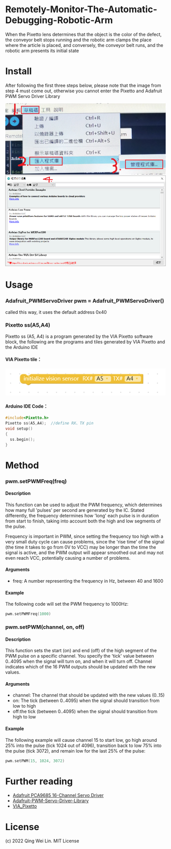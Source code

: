 # Remotely-Monitor-The-Automatic-Debugging-Robotic-Arm

When the Pixetto lens determines that the object is the color of the defect, the conveyor belt stops running and the robotic arm clamps the place where the article is placed, and conversely, the conveyor belt runs, and the robotic arm presents its initial state

# Install

After following the first three steps below, please note that the image from step 4 must come out, otherwise you cannot enter the Pixetto and Adafruit PWM Servo Driver Library

![jpg](sample_1.jpg)
![png](sample_2.png)

# Usage

### Adafruit_PWMServoDriver pwm = Adafruit_PWMServoDriver()
called this way, it uses the default address 0x40

### Pixetto ss(A5,A4)
Pixetto ss (A5, A4) is a program generated by the VIA Pixetto software block, the following are the programs and tiles generated by VIA Pixetto and the Arduino IDE

#### VIA Pixetto tile：
![png](sample_3.png)

#### Arduino IDE Code：
```C++
#include<Pixetto.h> 
Pixetto ss(A5,A4);  //define RX、TX pin
void setup()
{
  ss.begin(); 
}
```

# Method

### pwm.setPWMFreq(freq)
#### Description
This function can be used to adjust the PWM frequency, which determines how many full 'pulses' per second are generated by the IC. Stated differently, the frequency determines how 'long' each pulse is in duration from start to finish, taking into account both the high and low segments of the pulse.

Frequency is important in PWM, since setting the frequency too high with a very small duty cycle can cause problems, since the 'rise time' of the signal (the time it takes to go from 0V to VCC) may be longer than the time the signal is active, and the PWM output will appear smoothed out and may not even reach VCC, potentially causing a number of problems.

#### Arguments
  * freq: A number representing the frequency in Hz, between 40 and 1600
#### Example
The following code will set the PWM frequency to 1000Hz:
```C++
pwm.setPWMFreq(1000)
```
### pwm.setPWM(channel, on, off)
#### Description
This function sets the start (on) and end (off) of the high segment of the PWM pulse on a specific channel.  You specify the 'tick' value between 0..4095 when the signal will turn on, and when it will turn off.  Channel indicates which of the 16 PWM outputs should be updated with the new values.

#### Arguments
  * channel: The channel that should be updated with the new values (0..15)
  * on: The tick (between 0..4095) when the signal should transition from low to high
  * off:the tick (between 0..4095) when the signal should transition from high to low
#### Example
The following example will cause channel 15 to start low, go high around 25% into the pulse (tick 1024 out of 4096), transition back to low 75% into the pulse (tick 3072), and remain low for the last 25% of the pulse:
```C++
pwm.setPWM(15, 1024, 3072)
```
# Further reading
 * [Adafruit PCA9685 16-Channel Servo Driver](https://learn.adafruit.com/16-channel-pwm-servo-driver/library-reference?view=all)
 * [Adafruit-PWM-Servo-Driver-Library](https://github.com/adafruit/Adafruit-PWM-Servo-Driver-Library)
 * [VIA_Pixetto](https://pixetto.ai/tutorials/)

# License
(c) 2022 Qing Wei Lin. MIT License
